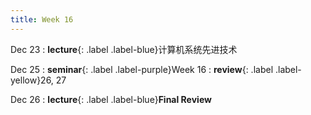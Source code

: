 ```yaml
---
title: Week 16
---
```


Dec 23
: **lecture**{: .label .label-blue}计算机系统先进技术

Dec 25
: **seminar**{: .label .label-purple}Week 16
  : **review**{: .label .label-yellow}26, 27

Dec 26
: **lecture**{: .label .label-blue}**Final Review**